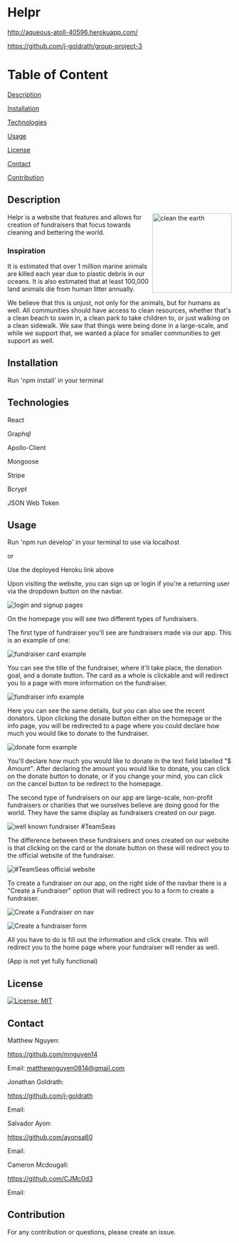 # Helpr

http://aqueous-atoll-40596.herokuapp.com/

https://github.com/j-goldrath/group-project-3

# Table of Content
[Description](#Description)

[Installation](#Installation)

[Technologies](#Technologies)

[Usage](#Usage)

[License](#License)

[Contact](#Contact)

[Contribution](#Contribution)

## Description
<img src="./assets/images/cleanEarth.jpg" align="right" alt="clean the earth" height="178">

Helpr is a website that features and allows for creation of fundraisers that focus towards cleaning and bettering the world.

### Inspiration

It is estimated that over 1 million marine animals are killed each year due to plastic debris in our oceans. It is also estimated that at least 100,000 land animals die from human litter annually.

We believe that this is unjust, not only for the animals, but for humans as well. All communities should have access to clean resources, whether that's a clean beach to swim in, a clean park to take children to, or just walking on a clean sidewalk. We saw that things were being done in a large-scale, and while we support that, we wanted a place for smaller communities to get support as well. 

## Installation
Run 'npm install' in your terminal

## Technologies

React

Graphql

Apollo-Client

Mongoose

Stripe

Bcrypt

JSON Web Token

## Usage
Run 'npm run develop' in your terminal to use via localhost

or

Use the deployed Heroku link above

Upon visiting the website, you can sign up or login if you're a returning user via the dropdown button on the navbar.

![login and signup pages](./assets/images/loginSignup.gif)

On the homepage you will see two different types of fundraisers. 

The first type of fundraiser you'll see are fundraisers made via our app. This is an example of one:

![fundraiser card example](./assets/images/readme1.jpg)

You can see the title of the fundraiser, where it'll take place, the donation goal, and a donate button. The card as a whole is clickable and will redirect you to a page with more information on the fundraiser.

![fundraiser info example](./assets/images/readme2.jpg)

Here you can see the same details, but you can also see the recent donators. Upon clicking the donate button either on the homepage or the info page, you will be redirected to a page where you could declare how much you would like to donate to the fundraiser. 

![donate form example](./assets/images/readme3.png)

You'll declare how much you would like to donate in the text field labelled "$ Amount". After declaring the amount you would like to donate, you can click on the donate button to donate, or if you change your mind, you can click on the cancel button to be redirect to the homepage.

The second type of fundraisers on our app are large-scale, non-profit fundraisers or charities that we ourselves believe are doing good for the world. They have the same display as fundraisers created on our page. 

![well known fundraiser #TeamSeas](./assets/images/readme4.png)

The difference between these fundraisers and ones created on our website is that clicking on the card or the donate button on these will redirect you to the official website of the fundraiser. 

![#TeamSeas official website](./assets/images/readme5.png)

To create a fundraiser on our app, on the right side of the navbar there is a "Create a Fundraiser" option that will redirect you to a form to create a fundraiser. 

![Create a Fundraiser on nav](./assets/images/readme6.png)

![Create a fundraiser form](./assets/images/readme7.png)

All you have to do is fill out the information and click create. This will redirect you to the home page where your fundraiser will render as well. 

(App is not yet fully functional)

## License
[![License: MIT](https://img.shields.io/badge/License-MIT-yellow.svg)](https://opensource.org/licenses/MIT)

## Contact
Matthew Nguyen:

https://github.com/mnguyen14

Email: matthewnguyen0814@gmail.com

Jonathan Goldrath:

https://github.com/j-goldrath

Email:

Salvador Ayon:

https://github.com/ayonsa60

Email: 


Cameron Mcdougall:

https://github.com/CJMc0d3

Email: 

## Contribution

For any contribution or questions, please create an issue.